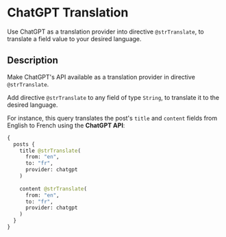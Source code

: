 # ChatGPT Translation

Use ChatGPT as a translation provider into directive `@strTranslate`, to translate a field value to your desired language.

## Description

Make ChatGPT's API available as a translation provider in directive `@strTranslate`.

Add directive `@strTranslate` to any field of type `String`, to translate it to the desired language.

For instance, this query translates the post's `title` and `content` fields from English to French using the **ChatGPT API**:

```graphql
{
  posts {
    title @strTranslate(
      from: "en",
      to: "fr",
      provider: chatgpt
    )
    
    content @strTranslate(
      from: "en",
      to: "fr",
      provider: chatgpt
    )
  }
}
```
